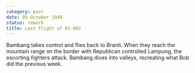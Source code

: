 ```yaml
---
category: past
date: 05 October 1948
status: rework
title: Last Flight of RI-002
---
```



Bambang takes control and flies back to Branti. When
they reach the mountain range on the border with Republican controlled
Lampung, the escorting fighters attack. Bambang dives into valleys,
recreating what Bob did the previous week.
